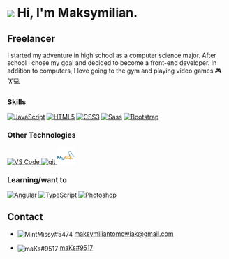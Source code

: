 # ![](https://user-images.githubusercontent.com/18350557/176309783-0785949b-9127-417c-8b55-ab5a4333674e.gif) Hi, I'm Maksymilian.

## Freelancer

<p>I started my adventure in high school as a computer science major. After school I chose my goal and decided to become a front-end developer. In addition to computers, I love going to the gym and playing video games 🎮🏋️💻</p>



### Skills

<p align="left">
<a href="https://developer.mozilla.org/en-US/docs/Web/JavaScript" target="_blank" rel="noreferrer"><img src="https://raw.githubusercontent.com/danielcranney/readme-generator/main/public/icons/skills/javascript-colored.svg" width="36" height="36" alt="JavaScript" /></a>
<a href="https://developer.mozilla.org/en-US/docs/Glossary/HTML5" target="_blank" rel="noreferrer"><img src="https://raw.githubusercontent.com/danielcranney/readme-generator/main/public/icons/skills/html5-colored.svg" width="36" height="36" alt="HTML5" /></a>
<a href="https://www.w3.org/TR/CSS/#css" target="_blank" rel="noreferrer"><img src="https://raw.githubusercontent.com/danielcranney/readme-generator/main/public/icons/skills/css3-colored.svg" width="36" height="36" alt="CSS3" /></a>
<a href="https://sass-lang.com/" target="_blank" rel="noreferrer"><img src="https://raw.githubusercontent.com/danielcranney/readme-generator/main/public/icons/skills/sass-colored.svg" width="36" height="36" alt="Sass" /></a>
<a href="https://getbootstrap.com/" target="_blank" rel="noreferrer"><img src="https://raw.githubusercontent.com/danielcranney/readme-generator/main/public/icons/skills/bootstrap-colored.svg" width="36" height="36" alt="Bootstrap" /></a>

<h3>Other Technologies</h3>
<p align="left">
<a href="https://code.visualstudio.com/" target="_blank" rel="noreferrer">
		<img src="https://cdn.cdnlogo.com/logos/v/82/visual-studio-code.svg" alt="VS Code" width="40" height="40"/>
	</a>
	<a href="https://git-scm.com/" target="_blank" rel="noreferrer">
		<img src="https://www.vectorlogo.zone/logos/git-scm/git-scm-icon.svg" alt="git" width="40" height="40"/>
	</a>
  <a href="https://www.mysql.com/" target="_blank" rel="noreferrer">
		<img src="https://raw.githubusercontent.com/devicons/devicon/master/icons/mysql/mysql-original-wordmark.svg" alt="mysql" width="40" height="40"/>
	</a>
</p>
<h3>Learning/want to</h3>
<a href="https://angular.io/" target="_blank" rel="noreferrer"><img src="https://raw.githubusercontent.com/danielcranney/readme-generator/main/public/icons/skills/angularjs-colored.svg" width="36" height="36" alt="Angular" /></a>
<a href="https://www.typescriptlang.org/" target="_blank" rel="noreferrer"><img src="https://raw.githubusercontent.com/danielcranney/readme-generator/main/public/icons/skills/typescript-colored.svg" width="36" height="36" alt="TypeScript" /></a>
<a href="https://www.adobe.com/uk/products/photoshop.html" target="_blank" rel="noreferrer"><img src="https://raw.githubusercontent.com/danielcranney/readme-generator/main/public/icons/skills/photoshop-colored.svg" width="36" height="36" alt="Photoshop" /></a>
<h2>Contact</h2>

- <img align="center" src="https://preview.redd.it/b2qwztedqkk61.png?width=2048&format=png&auto=webp&s=63d8b328460bbab0d109d3faaf3178dc0f5f56a9" alt="MintMissy#5474" height="36" width="36" /> [maksymiliantomowiak@gmail.com](mailto:maksymiliantomowiak@gmail.com)

- <img align="center" src="https://raw.githubusercontent.com/danielcranney/readme-generator/main/public/icons/socials/discord.svg" target="_blank" alt="maKs#9517" height="36" width="36" /> <a target="_blank" href="https://discord.com/users/maKs#9517" rel="noreferrer"><span>maKs#9517</span></a>

</p>
